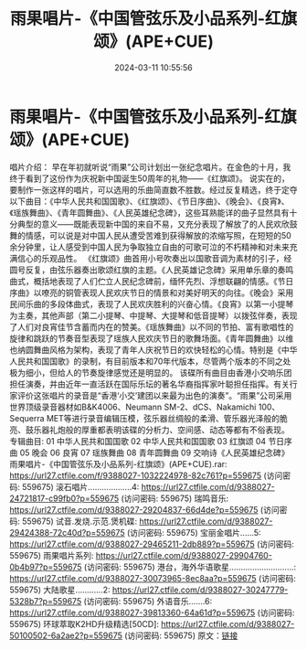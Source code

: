 ﻿---
title: 雨果唱片-《中国管弦乐及小品系列-红旗颂》(APE+CUE)
date: 2024-03-11 10:55:56
categories: WAV车载音乐、镜像
tags: 华语中文
---
# 雨果唱片-《中国管弦乐及小品系列-红旗颂》(APE+CUE)

唱片介绍：
早在年初就听说“雨果”公司计划出一张纪念唱片。在金色的十月，我终于看到了这份作为庆祝新中国诞生50周年的礼物——《红旗颂》。
说实在的，要制作一张这样的唱片，可以选用的乐曲简直数不胜数。经过反复精选，终于定夺以下曲目：《中华人民共和国国歌》、《红旗颂》、《节日序曲》、《晚会》、《良宵》、《瑶族舞曲》、《青年圆舞曲》、《人民英雄纪念碑》，这些耳熟能详的曲子显然具有十分典型的意义——既能表现新中国的来自不易，又充分表现了解放了的人民欢欣鼓舞的情感，可以说是对中国人民从遭受苦难到获得解放的浓缩写照，在短短的50余分钟里，让人感受到中国人民为争取独立自由的可歌可泣的不朽精神和对未来充满信心的乐观品性。
《红旗颂》曲首用小号吹奏出以国歌音调为素材的引子，经圆号反复，由弦乐器奏出歌颂红旗的主题。《人民英雄记念碑》采用单乐章的奏鸣曲式，概括地表现了人们伫立人民纪念碑前，缅怀先烈、浮想联翩的情感。《节日序曲》以嘹亮的铜管表现人民欢庆节日的情景和对美好明天的向往。《晚会》采用民间乐曲的多段体曲式，表现了人民欢庆胜利的兴奋心情。《良宵》以第一小提琴为主奏，其他声部（第二小提琴、中提琴、大提琴和低音提琴）以拨弦伴奏，表现了人们对良宵佳节含蓄而内在的赞美。《瑶族舞曲》以不同的节拍、富有歌唱性的旋律和跳跃的节奏音型表现了瑶族人民欢庆节日的歌舞场面。《青年圆舞曲》以维也纳圆舞曲风格为架构，表现了青年人庆祝节日的欢快轻松的心情。特别是《中华人民共和国国歌》的录制，有目前版本和70年代版本，尽管两个版本的不同之处极为细小，但给人的节奏旋律感觉还是明显的。
该碟所有曲目由香港小交响乐团担任演奏，并由近年一直活跃在国际乐坛的著名华裔指挥家叶聪担任指挥。有关行家评价这张唱片的录音是“香港‘小交’建团以来最为出色的演奏”。“雨果”公司采用世界顶级录音器材如B&K4006、Neumann
SM-2、dCS、Nakamichi 100、Sequerra
MET等进行录音编辑压模，弦乐器丝绸般的柔滑、管乐器光泽般的脆亮、鼓乐器礼炮般的厚重都表明该碟的分析力、空间感、动态等都有不俗表现。
专辑曲目:
01 中华人民共和国国歌
02 中华人民共和国国歌
03 红旗颂
04 节日序曲
05 晚会
06 良宵
07 瑶族舞曲
08 青年圆舞曲
09 交响诗《人民英雄纪念碑》
雨果唱片-《中国管弦乐及小品系列-红旗颂》(APE+CUE).rar: https://url27.ctfile.com/f/9388027-1032224978-82c761?p=559675
(访问密码: 559675)
滚石唱片...................4: https://url27.ctfile.com/d/9388027-24721817-c99fb0?p=559675
(访问密码: 559675)
瑞鸣音乐: https://url27.ctfile.com/d/9388027-29204837-66d4de?p=559675
(访问密码: 559675)
试音.发烧.示范.煲机碟: https://url27.ctfile.com/d/9388027-29424388-72c40d?p=559675
(访问密码: 559675)
宝丽金唱片......5: https://url27.ctfile.com/d/9388027-29465211-2db889?p=559675
(访问密码: 559675)
雨果唱片系列: https://url27.ctfile.com/d/9388027-29904760-0b4b97?p=559675
(访问密码: 559675)
港台，海外华语歌星............................: https://url27.ctfile.com/d/9388027-30073965-8ec8aa?p=559675
(访问密码: 559675)
大陆歌星............2: https://url27.ctfile.com/d/9388027-30247779-5328b7?p=559675
(访问密码: 559675)
外语音乐.......6: https://url27.ctfile.com/d/9388027-39813360-64a61d?p=559675
(访问密码: 559675)
环球萃取K2HD升级精选[50CD]: https://url27.ctfile.com/d/9388027-50100502-6a2ae2?p=559675
(访问密码: 559675)
原文：[链接](https://blog.sina.com.cn/s/blog_1647c7e76010314o2.html)